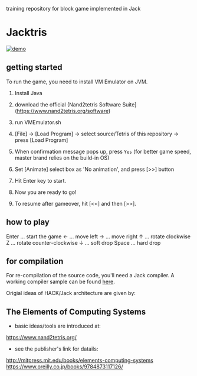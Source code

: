 training repository for block game implemented in Jack

# Jacktris

[![demo](https://j.gifs.com/1Wo6po.gif)](https://j.gifs.com/1Wo6po.gif)

## getting started

To run the game, you need to install VM Emulator on JVM.

1. Install Java

2. download the official (Nand2tetris Software Suite](https://www.nand2tetris.org/software)

3. run VMEmulator.sh

4. [File] -> [Load Program] -> select source/Tetris of this repository -> press [Load Program]

5. When confirmation message pops up, press `Yes` (for better game speed, master brand relies on the build-in OS)

6. Set [Animate] select box as 'No animation', and press [>>] button

7. Hit Enter key to start.

8. Now you are ready to go!

9. To resume after gameover, hit [<<] and then [>>].

## how to play
Enter ... start the game
←     ... move left
→     ... move right
↑     ... rotate clockwise
Z     ... rotate counter-clockwise
↓     ... soft drop
Space ... hard drop

## for compilation

For re-compilation of the source code, you'll need a Jack compiler.
A working compiler sample can be found [here](https://github.com/fursich/hack_jack_compiler).

Origial ideas of HACK/Jack architecture are given by:

## The Elements of Computing Systems

- basic ideas/tools are introduced at:

https://www.nand2tetris.org/

- see the publisher's link for datails:

http://mitpress.mit.edu/books/elements-computing-systems
https://www.oreilly.co.jp/books/9784873117126/
